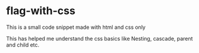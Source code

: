 # flag-with-css
<p>This is a small code snippet made with html and css only</p>
<p>This has helped me understand the css basics like Nesting, cascade, parent and child etc.</p>
